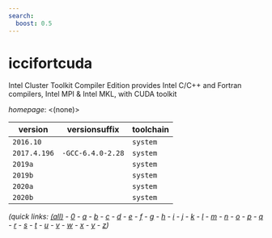 ```yaml
---
search:
  boost: 0.5
---
```

# iccifortcuda

Intel Cluster Toolkit Compiler Edition provides Intel C/C++ and Fortran compilers, Intel MPI &  Intel MKL, with CUDA toolkit

*homepage*: <(none)>

version | versionsuffix | toolchain
--------|---------------|----------
``2016.10`` |  | ``system``
``2017.4.196`` | ``-GCC-6.4.0-2.28`` | ``system``
``2019a`` |  | ``system``
``2019b`` |  | ``system``
``2020a`` |  | ``system``
``2020b`` |  | ``system``


*(quick links: [(all)](../index.md) - [0](../0/index.md) - [a](../a/index.md) - [b](../b/index.md) - [c](../c/index.md) - [d](../d/index.md) - [e](../e/index.md) - [f](../f/index.md) - [g](../g/index.md) - [h](../h/index.md) - [i](../i/index.md) - [j](../j/index.md) - [k](../k/index.md) - [l](../l/index.md) - [m](../m/index.md) - [n](../n/index.md) - [o](../o/index.md) - [p](../p/index.md) - [q](../q/index.md) - [r](../r/index.md) - [s](../s/index.md) - [t](../t/index.md) - [u](../u/index.md) - [v](../v/index.md) - [w](../w/index.md) - [x](../x/index.md) - [y](../y/index.md) - [z](../z/index.md))*

